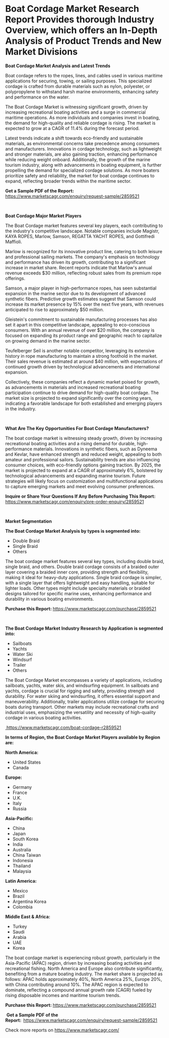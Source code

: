 <p><h1>Boat Cordage Market Research Report Provides thorough Industry Overview, which offers an In-Depth Analysis of Product Trends and New Market Divisions</h1></p><p><strong>Boat Cordage Market Analysis and Latest Trends</strong></p>
<p><p>Boat cordage refers to the ropes, lines, and cables used in various maritime applications for securing, towing, or sailing purposes. This specialized cordage is crafted from durable materials such as nylon, polyester, or polypropylene to withstand harsh marine environments, enhancing safety and performance on the water.</p><p>The Boat Cordage Market is witnessing significant growth, driven by increasing recreational boating activities and a surge in commercial maritime operations. As more individuals and companies invest in boating, the demand for high-quality and reliable cordage is rising. The market is expected to grow at a CAGR of 11.4% during the forecast period. </p><p>Latest trends indicate a shift towards eco-friendly and sustainable materials, as environmental concerns take precedence among consumers and manufacturers. Innovations in cordage technology, such as lightweight and stronger materials, are also gaining traction, enhancing performance while reducing weight onboard. Additionally, the growth of the marine tourism industry, along with advancements in boating equipment, is further propelling the demand for specialized cordage solutions. As more boaters prioritize safety and reliability, the market for boat cordage continues to expand, reflecting broader trends within the maritime sector.</p></p>
<p><strong>Get a Sample PDF of the Report:&nbsp;</strong> <a href="https://www.marketscagr.com/enquiry/request-sample/2859521?utm_campaign=3068&utm_medium=2&utm_source=Github&utm_content=ia&utm_term=12032025&utm_id=boat-cordage">https://www.marketscagr.com/enquiry/request-sample/2859521</a></p>
<p>&nbsp;</p>
<p><strong>Boat Cordage Major Market Players</strong></p>
<p><p>The Boat Cordage market features several key players, each contributing to the industry's competitive landscape. Notable companies include Magistr, KAYA ROPES, Marlow, Samson, REGATTA YACHT ROPES, and Gottifredi Maffioli. </p><p>Marlow is recognized for its innovative product line, catering to both leisure and professional sailing markets. The company's emphasis on technology and performance has driven its growth, contributing to a significant increase in market share. Recent reports indicate that Marlow's annual revenue exceeds $30 million, reflecting robust sales from its premium rope offerings.</p><p>Samson, a major player in high-performance ropes, has seen substantial expansion in the marine sector due to its development of advanced synthetic fibers. Predictive growth estimates suggest that Samson could increase its market presence by 15% over the next five years, with revenues anticipated to rise to approximately $50 million.</p><p>Gleistein's commitment to sustainable manufacturing processes has also set it apart in this competitive landscape, appealing to eco-conscious consumers. With an annual revenue of over $20 million, the company is focused on expanding its product range and geographic reach to capitalize on growing demand in the marine sector.</p><p>Teufelberger Seil is another notable competitor, leveraging its extensive history in rope manufacturing to maintain a strong foothold in the market. Their sales revenue is estimated at around $40 million, with expectations of continued growth driven by technological advancements and international expansion.</p><p>Collectively, these companies reflect a dynamic market poised for growth, as advancements in materials and increased recreational boating participation continue to drive demand for high-quality boat cordage. The market size is projected to expand significantly over the coming years, indicating a favorable landscape for both established and emerging players in the industry.</p></p>
<p>&nbsp;</p>
<p><strong>What Are The Key Opportunities For Boat Cordage Manufacturers?</strong></p>
<p><p>The boat cordage market is witnessing steady growth, driven by increasing recreational boating activities and a rising demand for durable, high-performance materials. Innovations in synthetic fibers, such as Dyneema and Kevlar, have enhanced strength and reduced weight, appealing to both amateur and professional sailors. Sustainability trends are also influencing consumer choices, with eco-friendly options gaining traction. By 2025, the market is projected to expand at a CAGR of approximately 6%, bolstered by technological advancements and expanding marine tourism. Future strategies will likely focus on customization and multifunctional applications to capture emerging markets and meet evolving consumer preferences.</p></p>
<p><strong>Inquire or Share Your Questions If Any Before Purchasing This Report:</strong> <a href="https://www.marketscagr.com/enquiry/pre-order-enquiry/2859521?utm_campaign=3068&utm_medium=2&utm_source=Github&utm_content=ia&utm_term=12032025&utm_id=boat-cordage">https://www.marketscagr.com/enquiry/pre-order-enquiry/2859521</a></p>
<p>&nbsp;</p>
<p><strong>Market Segmentation</strong></p>
<p><strong>The Boat Cordage Market Analysis by types is segmented into:</strong></p>
<p><ul><li>Double Braid</li><li>Single Braid</li><li>Others</li></ul></p>
<p><p>The boat cordage market features several key types, including double braid, single braid, and others. Double braid cordage consists of a braided outer layer covering a braided inner core, providing strength and flexibility, making it ideal for heavy-duty applications. Single braid cordage is simpler, with a single layer that offers lightweight and easy handling, suitable for lighter loads. Other types might include specialty materials or braided designs tailored for specific marine uses, enhancing performance and durability in various boating environments.</p></p>
<p><strong>Purchase this Report:&nbsp;</strong><a href="https://www.marketscagr.com/purchase/2859521?utm_campaign=3068&utm_medium=2&utm_source=Github&utm_content=ia&utm_term=12032025&utm_id=boat-cordage">https://www.marketscagr.com/purchase/2859521</a></p>
<p>&nbsp;</p>
<p><strong>The Boat Cordage Market Industry Research by Application is segmented into:</strong></p>
<p><ul><li>Sailboats</li><li>Yachts</li><li>Water Ski</li><li>Windsurf</li><li>Trailer</li><li>Others</li></ul></p>
<p><p>The Boat Cordage Market encompasses a variety of applications, including sailboats, yachts, water skis, and windsurfing equipment. In sailboats and yachts, cordage is crucial for rigging and safety, providing strength and durability. For water skiing and windsurfing, it offers essential support and maneuverability. Additionally, trailer applications utilize cordage for securing boats during transport. Other markets may include recreational crafts and industrial uses, emphasizing the versatility and necessity of high-quality cordage in various boating activities.</p></p>
<p><a href="https://www.marketscagr.com/boat-cordage-r2859521?utm_campaign=3068&utm_medium=2&utm_source=Github&utm_content=ia&utm_term=12032025&utm_id=boat-cordage">&nbsp;https://www.marketscagr.com/boat-cordage-r2859521</a></p>
<p><strong>In terms of Region, the Boat Cordage Market Players available by Region are:</strong></p>
<p>
    <p> <strong> North America: </strong>
        <ul>
            <li>United States</li>
            <li>Canada</li>
        </ul>
        </p> 
    <p> <strong> Europe: </strong>
        <ul>
            <li>Germany</li>
            <li>France</li>
            <li>U.K.</li>
            <li>Italy</li>
            <li>Russia</li>
        </ul>
        </p> 
    <p> <strong> Asia-Pacific: </strong>
        <ul>
            <li>China</li>
            <li>Japan</li>
            <li>South Korea</li>
            <li>India</li>
            <li>Australia</li>
            <li>China Taiwan</li>
            <li>Indonesia</li>
            <li>Thailand</li>
            <li>Malaysia</li>
        </ul>
        </p> 
    <p> <strong> Latin America: </strong>
        <ul>
            <li>Mexico</li>
            <li>Brazil</li>
            <li>Argentina Korea</li>
            <li>Colombia</li>
        </ul>
        </p> 
    <p> <strong> Middle East & Africa: </strong>
        <ul>
            <li>Turkey</li>
            <li>Saudi</li>
            <li>Arabia</li>
            <li>UAE</li>
            <li>Korea</li>
        </ul>
    </p>
    </p>
<p><p>The boat cordage market is experiencing robust growth, particularly in the Asia-Pacific (APAC) region, driven by increasing boating activities and recreational fishing. North America and Europe also contribute significantly, benefiting from a mature boating industry. The market share is projected as follows: APAC holds approximately 40%, North America 25%, Europe 20%, with China contributing around 10%. The APAC region is expected to dominate, reflecting a compound annual growth rate (CAGR) fueled by rising disposable incomes and maritime tourism trends.</p></p>
<p><strong>Purchase this Report: </strong><a href="https://www.marketscagr.com/purchase/2859521?utm_campaign=3068&utm_medium=2&utm_source=Github&utm_content=ia&utm_term=12032025&utm_id=boat-cordage">https://www.marketscagr.com/purchase/2859521</a></p>
<p>&nbsp;<strong>Get a Sample PDF of the Report:&nbsp;&nbsp;</strong><a href="https://www.marketscagr.com/enquiry/request-sample/2859521?utm_campaign=3068&utm_medium=2&utm_source=Github&utm_content=ia&utm_term=12032025&utm_id=boat-cordage">https://www.marketscagr.com/enquiry/request-sample/2859521</a></p>
<p><strong></strong></p>
<p>Check more reports on <a href="https://www.marketscagr.com/?utm_campaign=3068&utm_medium=2&utm_source=Github&utm_content=ia&utm_term=12032025&utm_id=boat-cordage">https://www.marketscagr.com/</a></p>